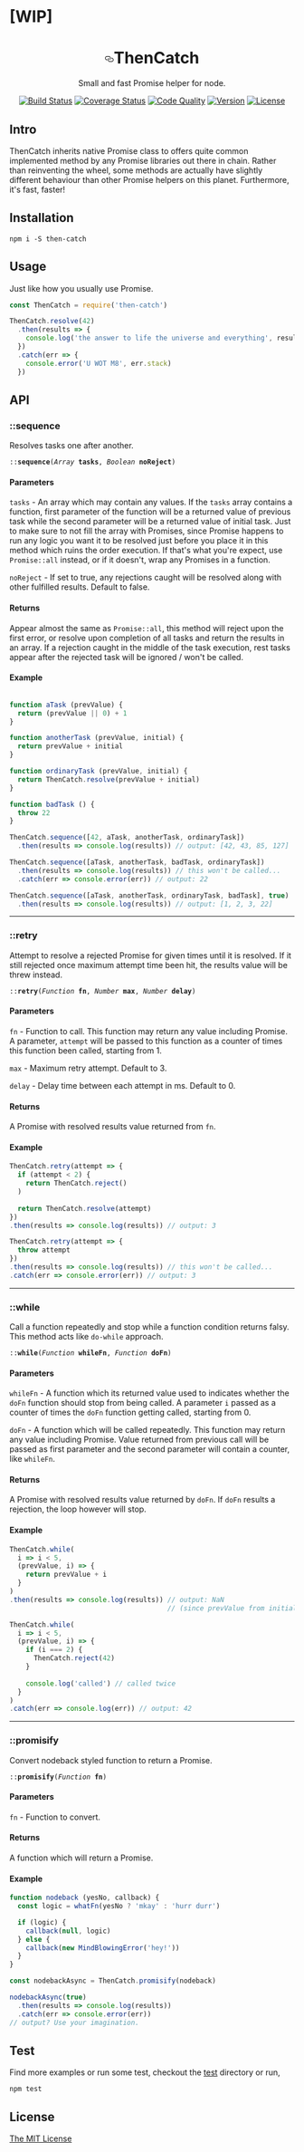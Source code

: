 # [WIP]

<h1 align="center"><a id="user-content-thencatch" class="anchor" href="#thencatch" aria-hidden="true"><svg aria-hidden="true" class="octicon octicon-link" height="16" version="1.1" viewBox="0 0 16 16" width="16"><path d="M4 9h1v1H4c-1.5 0-3-1.69-3-3.5S2.55 3 4 3h4c1.45 0 3 1.69 3 3.5 0 1.41-.91 2.72-2 3.25V8.59c.58-.45 1-1.27 1-2.09C10 5.22 8.98 4 8 4H4c-.98 0-2 1.22-2 2.5S3 9 4 9zm9-3h-1v1h1c1 0 2 1.22 2 2.5S13.98 12 13 12H9c-.98 0-2-1.22-2-2.5 0-.83.42-1.64 1-2.09V6.25c-1.09.53-2 1.84-2 3.25C6 11.31 7.55 13 9 13h4c1.45 0 3-1.69 3-3.5S14.5 6 13 6z"></path></svg></a>ThenCatch</h1>

<p align="center">Small and fast Promise helper for node.</p>

<p align="center">
  <a href="https://circleci.com/gh/chay22/then-catch"><img src="https://img.shields.io/circleci/project/chay22/then-catch.svg" alt="Build Status"></a>
  <a href="https://coveralls.io/github/chay22/then-catch?branch=master"><img src="https://img.shields.io/coveralls/chay22/then-catch/master.svg" alt="Coverage Status"></a>
  <a href="https://codeclimate.com/github/chay22/then-catch"><img src="https://codeclimate.com/github/chay22/then-catch/badges/gpa.svg" alt="Code Quality"></a>
  <a href="https://www.npmjs.com/package/then-catch"><img src="https://img.shields.io/npm/v/then-catch.svg" alt="Version"></a>
  <a href="https://github.com/chay22/then-catch/blob/master/LICENSE"><img src="https://img.shields.io/github/license/chay22/then-catch.svg" alt="License"></a>
</p>

## Intro
ThenCatch inherits native Promise class to offers quite common implemented method by any Promise libraries out there in chain. Rather than reinventing the wheel, some methods are actually have slightly different behaviour than other Promise helpers on this planet. Furthermore, it's fast, faster!

## Installation
```shell
npm i -S then-catch
```

## Usage
Just like how you usually use Promise.

```javascript
const ThenCatch = require('then-catch')

ThenCatch.resolve(42)
  .then(results => {
    console.log('the answer to life the universe and everything', results)
  })
  .catch(err => {
    console.error('U WOT M8', err.stack)
  })
```

## API
### ::sequence
Resolves tasks one after another.

<pre><code>::<strong>sequence</strong>(<i>Array</i> <strong>tasks</strong>, <i>Boolean</i> <strong>noReject</strong>)</code></pre>

#### Parameters
`tasks` - An array which may contain any values. If the `tasks` array contains a function, first parameter of the function will be a returned value of previous task while the second parameter will be a returned value of initial task. Just to make sure to not fill the array with Promises, since Promise happens to run any logic you want it to be resolved just before you place it in this method which ruins the order execution. If that's what you're expect, use `Promise::all` instead, or if it doesn't, wrap any Promises in a function.

`noReject` - If set to true, any rejections caught will be resolved along with other fulfilled results. Default to false.

#### Returns
Appear almost the same as `Promise::all`, this method will reject upon the first error, or resolve upon completion of all tasks and return the results in an array. If a rejection caught in the middle of the task execution, rest tasks appear after the rejected task will be ignored / won't be called.

#### Example
```javascript

function aTask (prevValue) {
  return (prevValue || 0) + 1
}

function anotherTask (prevValue, initial) {
  return prevValue + initial
}

function ordinaryTask (prevValue, initial) {
  return ThenCatch.resolve(prevValue + initial)
}

function badTask () {
  throw 22
}

ThenCatch.sequence([42, aTask, anotherTask, ordinaryTask])
  .then(results => console.log(results)) // output: [42, 43, 85, 127]

ThenCatch.sequence([aTask, anotherTask, badTask, ordinaryTask])
  .then(results => console.log(results)) // this won't be called...
  .catch(err => console.error(err)) // output: 22

ThenCatch.sequence([aTask, anotherTask, ordinaryTask, badTask], true)
  .then(results => console.log(results)) // output: [1, 2, 3, 22]
```

---

### ::retry
Attempt to resolve a rejected Promise for given times until it is resolved. If it still rejected once maximum attempt time been hit, the results value will be threw instead.

<pre><code>::<strong>retry</strong>(<i>Function</i> <strong>fn</strong>, <i>Number</i> <strong>max</strong>, <i>Number</i> <strong>delay</strong>)</code></pre>

#### Parameters
`fn` - Function to call. This function may return any value including Promise. A parameter, `attempt` will be passed to this function as a counter of times this function been called, starting from 1.

`max` - Maximum retry attempt. Default to 3.

`delay` - Delay time between each attempt in ms. Default to 0.

#### Returns
A Promise with resolved results value returned from `fn`.

#### Example
```javascript
ThenCatch.retry(attempt => {
  if (attempt < 2) {
    return ThenCatch.reject()
  )
  
  return ThenCatch.resolve(attempt)
})
.then(results => console.log(results)) // output: 3

ThenCatch.retry(attempt => {
  throw attempt
})
.then(results => console.log(results)) // this won't be called...
.catch(err => console.error(err)) // output: 3
```

---

### ::while
Call a function repeatedly and stop while a function condition returns falsy. This method acts like `do-while` approach.

<pre><code>::<strong>while</strong>(<i>Function</i> <strong>whileFn</strong>, <i>Function</i> <strong>doFn</strong>)</code></pre>

#### Parameters
`whileFn` - A function which its returned value used to indicates whether the `doFn` function should stop from being called. A parameter `i` passed as a counter of times the `doFn` function getting called, starting from 0.

`doFn` - A function which will be called repeatedly. This function may return any value including Promise. Value returned from previous call will be passed as first parameter and the second parameter will contain a counter, like `whileFn`.

#### Returns
A Promise with resolved results value returned by `doFn`. If `doFn` results a rejection, the loop however will stop.

#### Example
```javascript
ThenCatch.while(
  i => i < 5,
  (prevValue, i) => {
    return prevValue + i
  }
)
.then(results => console.log(results)) // output: NaN
                                       // (since prevValue from initial call is undefined)

ThenCatch.while(
  i => i < 5,
  (prevValue, i) => {
    if (i === 2) {
      ThenCatch.reject(42)
    }
    
    console.log('called') // called twice
  }
)
.catch(err => console.log(err)) // output: 42
```

---

### ::promisify
Convert nodeback styled function to return a Promise.

<pre><code>::<strong>promisify</strong>(<i>Function</i> <strong>fn</strong>)</code></pre>

#### Parameters
`fn` - Function to convert.

#### Returns
A function which will return a Promise.

#### Example
```javascript
function nodeback (yesNo, callback) {
  const logic = whatFn(yesNo ? 'mkay' : 'hurr durr')

  if (logic) {
    callback(null, logic)
  } else {
    callback(new MindBlowingError('hey!'))
  }
}

const nodebackAsync = ThenCatch.promisify(nodeback)

nodebackAsync(true)
  .then(results => console.log(results))
  .catch(err => console.error(err))
// output? Use your imagination.
```

## Test
Find more examples or run some test, checkout the [test](https://github.com/chay22/then-catch/tree/master/test) directory or run,
```shell
npm test
```

## License
[The MIT License](https://github.com/chay22/then-catch/blob/master/LICENSE)
